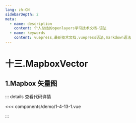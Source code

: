 ```yaml
---
lang: zh-CN
sidebarDepth: 2
meta:
  - name: description
    content: 个人总结的openlayers学习技术文档-语法
  - name: keywords
    content: vuepress,最新技术文档,vuepress语法,markdown语法
---
```


# 十三.MapboxVector

## 1.Mapbox 矢量图


  <Container url="http://localhost:8090/resume/demo/?type=openlayers&name=1-4-13-1.vue" />

::: details 查看代码详情

<<< components/demo/1-4-13-1.vue

:::
